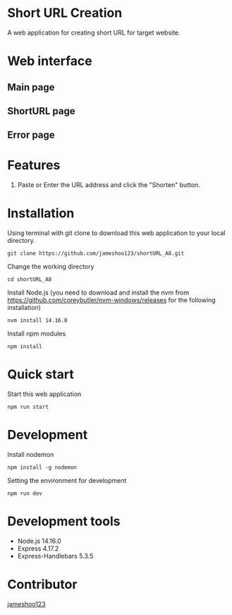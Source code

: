# Short URL Creation
A web application for creating short URL for target website.

# Web interface
## Main page


## ShortURL page


## Error page


# Features
1. Paste or Enter the URL address and click the "Shorten" button.

# Installation
Using terminal with git clone to download this web application to your local directory.

    git clone https://github.com/jameshoo123/shortURL_A8.git
    
Change the working directory 

    cd shortURL_A8

Install Node.js (you need to download and install the nvm from https://github.com/coreybutler/nvm-windows/releases for the following installation)

    nvm install 14.16.0

Install npm modules

    npm install

# Quick start
Start this web application

    npm run start

# Development
Install nodemon

    npm install -g nodemon

Setting the environment for development

    npm run dev

# Development tools
* Node.js 14.16.0
* Express 4.17.2
* Express-Handlebars 5.3.5

# Contributor
[jameshoo123](https://github.com/Azure/azure-content/blob/master/contributor-guide/contributor-guide-index.md)
